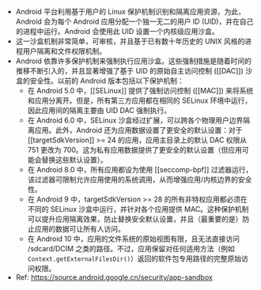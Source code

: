 - Android 平台利用基于用户的 Linux 保护机制识别和隔离应用资源，为此，Android 会为每个 Android 应用分配一个独一无二的用户 ID (UID)，并在自己的进程中运行。Android 会使用此 UID 设置一个内核级应用沙盒。
- 这一沙盒机制非常简单，可审核，并且基于已有数十年历史的 UNIX 风格的进程用户隔离和文件权限机制。
- Android 依靠许多保护机制来强制执行应用沙盒。这些强制措施是随着时间的推移不断引入的，并且显著增强了基于 UID 的原始自主访问控制 ([[DAC]]) 沙盒的安全性。以前的 Android 版本包括以下保护机制：
	- 在 Android 5.0 中，[[SELinux]] 提供了强制访问控制 ([[MAC]]) 来将系统和应用分离开。但是，所有第三方应用都在相同的 SELinux 环境中运行，因此应用间的隔离主要由 UID DAC 强制执行。
	- 在 Android 6.0 中，SELinux 沙盒经过扩展，可以跨各个物理用户边界隔离应用。此外，Android 还为应用数据设置了更安全的默认设置：对于 [[targetSdkVersion]] >= 24 的应用，应用主目录上的默认 DAC 权限从 751 更改为 700。这为私有应用数据提供了更安全的默认设置（但应用可能会替换这些默认设置）。
	- 在 Android 8.0 中，所有应用都设为使用 [[seccomp-bpf]] 过滤器运行，该过滤器可限制允许应用使用的系统调用，从而增强应用/内核边界的安全性。
	- 在 Android 9 中，targetSdkVersion >= 28 的所有非特权应用都必须在不同的 SELinux 沙盒中运行，并针对各个应用提供 MAC。这种保护机制可以提升应用隔离效果，防止替换安全默认设置，并且（最重要的是）防止应用的数据可让所有人访问。
	- 在 Android 10 中，应用的文件系统的原始视图有限，且无法直接访问 /sdcard/DCIM 之类的路径。不过，应用保留对任何适用方法（例如 `Context.getExternalFilesDir()`）返回的软件包专用路径的完整原始访问权限。
- Ref: https://source.android.google.cn/security/app-sandbox